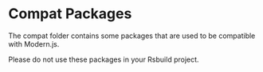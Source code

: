 # Compat Packages

The compat folder contains some packages that are used to be compatible with Modern.js.

Please do not use these packages in your Rsbuild project.
